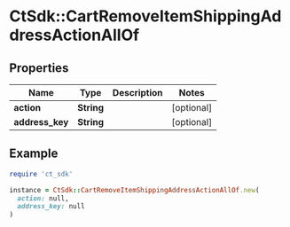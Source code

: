 # CtSdk::CartRemoveItemShippingAddressActionAllOf

## Properties

| Name | Type | Description | Notes |
| ---- | ---- | ----------- | ----- |
| **action** | **String** |  | [optional] |
| **address_key** | **String** |  | [optional] |

## Example

```ruby
require 'ct_sdk'

instance = CtSdk::CartRemoveItemShippingAddressActionAllOf.new(
  action: null,
  address_key: null
)
```

